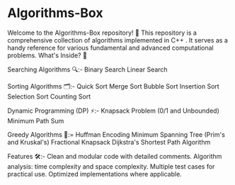 # Algorithms-Box
Welcome to the Algorithms-Box repository! 🚀 This repository is a comprehensive collection of algorithms implemented in C++ . It serves as a handy reference for various fundamental and advanced computational problems.
What's Inside? 🧐

Searching Algorithms 🔍:-
Binary Search
Linear Search

Sorting Algorithms 🗂️:-
Quick Sort
Merge Sort
Bubble Sort
Insertion Sort
Selection Sort
Counting Sort

Dynamic Programming (DP) ⚡:-
Knapsack Problem (0/1 and Unbounded)
Minimum Path Sum

Greedy Algorithms 🤑:=
Huffman Encoding
Minimum Spanning Tree (Prim's and Kruskal's)
Fractional Knapsack
Dijkstra's Shortest Path Algorithm

Features 🛠️:-
Clean and modular code with detailed comments.
Algorithm analysis: time complexity and space complexity.
Multiple test cases for practical use.
Optimized implementations where applicable.
